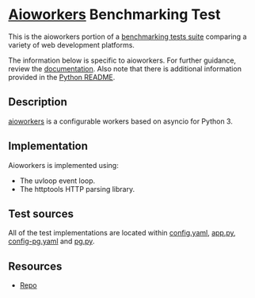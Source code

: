 # [Aioworkers](https://github.com/aioworkers) Benchmarking Test

This is the aioworkers portion of a [benchmarking tests suite](../../)
comparing a variety of web development platforms.

The information below is specific to aioworkers. For further guidance,
review the [documentation](https://github.com/TechEmpower/FrameworkBenchmarks/wiki).
Also note that there is additional information provided in
the [Python README](../).

## Description

[aioworkers](https://github.com/aioworkers) is a configurable workers
based on asyncio for Python 3.


## Implementation

Aioworkers is implemented using:

* The uvloop event loop.
* The httptools HTTP parsing library.


## Test sources

All of the test implementations are located within
[config.yaml](config.yaml), [app.py](app.py), 
[config-pg.yaml](config-pg.yaml) and [pg.py](pg.py).


## Resources

* [Repo](https://github.com/aioworkers)
